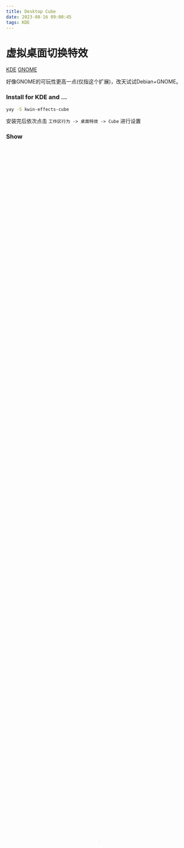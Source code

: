 ```yaml
---
title: Desktop Cube
date: 2023-08-16 09:00:45
tags: KDE
---
```

# 虚拟桌面切换特效
<!--more-->
[KDE](https://github.com/zzag/kwin-effects-cube)
[GNOME](https://github.com/Schneegans/Desktop-Cube)

好像GNOME的可玩性更高一点(仅指这个扩展)，改天试试Debian+GNOME。
### Install for KDE and ...
```sh
yay -S kwin-effects-cube
```
安装完后依次点击 `工作区行为 -> 桌面特效 -> Cube` 进行设置
### Show
<video id="video" width="100%" height="100%" controls="" preload="none" poster="/res/post/Desktop-Cube/Desktop-Cube.jpg">
      <source id="show" src="/res/post/Desktop-Cube/Desktop-Cube.mp4" type="video/mp4">
</videos>
